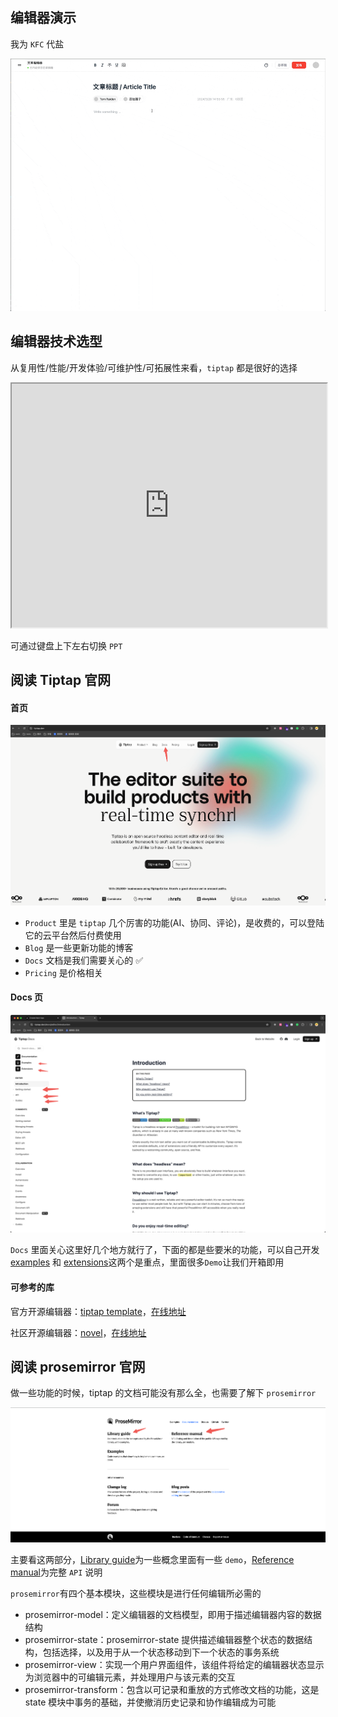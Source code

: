 ## 编辑器演示

我为 `KFC` 代盐

![alt text](kfc.gif)

## 编辑器技术选型

从复用性/性能/开发体验/可维护性/可拓展性来看，`tiptap` 都是很好的选择

<iframe src="https://editor-tiptap.netlify.app/1" width="100%" height="390px"></iframe>

可通过键盘上下左右切换 `PPT`

## 阅读 Tiptap 官网

#### 首页

![alt text](image-18.png)

- `Product` 里是 `tiptap` 几个厉害的功能(AI、协同、评论)，是收费的，可以登陆它的云平台然后付费使用
- `Blog` 是一些更新功能的博客
- `Docs` 文档是我们需要关心的 ✅
- `Pricing` 是价格相关

#### Docs 页

![alt text](image-19.png)

`Docs` 里面关心这里好几个地方就行了，下面的都是些要米的功能，可以自己开发
[examples](https://tiptap.dev/docs/editor/examples/default) 和 [extensions](https://tiptap.dev/docs/editor/extensions)这两个是重点，里面很多`Demo`让我们开箱即用

#### 可参考的库

官方开源编辑器：[tiptap template](https://github.com/ueberdosis/tiptap-templates)，[在线地址](https://templates.tiptap.dev/NjcK7n99HF)

社区开源编辑器：[novel](https://github.com/steven-tey/novel)，[在线地址](https://novel.sh/)

## 阅读 prosemirror 官网

做一些功能的时候，tiptap 的文档可能没有那么全，也需要了解下 `prosemirror`

![alt text](image-20.png)

主要看这两部分，[Library guide](https://prosemirror.net/docs/guide/)为一些概念里面有一些 `demo`，[Reference manual](https://prosemirror.net/docs/ref/)为完整 `API` 说明

`prosemirror`有四个基本模块，这些模块是进行任何编辑所必需的

- prosemirror-model：定义编辑器的文档模型，即用于描述编辑器内容的数据结构
- prosemirror-state：prosemirror-state 提供描述编辑器整个状态的数据结构，包括选择，以及用于从一个状态移动到下一个状态的事务系统
- prosemirror-view：实现一个用户界面组件，该组件将给定的编辑器状态显示为浏览器中的可编辑元素，并处理用户与该元素的交互
- prosemirror-transform：包含以可记录和重放的方式修改文档的功能，这是 state 模块中事务的基础，并使撤消历史记录和协作编辑成为可能
